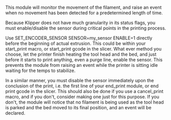 This module will monitor the movement of the filament, and raise an event when no movement has been detected
for a predetermined length of time.

Because Klipper does not have much granularity in its status flags, you must enable/disable the sensor during
critical points in the printing process.

Use SET_ENCODER_SENSOR SENSOR=my_sensor ENABLE=1 directly before the beginning of actual extrusion. This could
be within your start_print macro, or start_print gcode in the slicer. What ever method you choose, let the printer
finish heating the tool head and the bed, and just before it starts to print anything, even a purge line, enable the
sensor. This prevents the module from raising an event while the printer is sitting idle waiting for the temps to
stabilize.

In a similar manner, you must disable the sensor immediately upon the conclusion of the print, i.e. the first line of
your end_print module, or end print gcode in the slicer. This should also be done if you use a cancel_print macro,
and if you don't, consider making one just for this purpose. If you don't, the module will notice that no filament is
being used as the tool head is parked and the bed moved to its final position, and an event will be declared.
